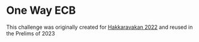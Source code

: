 # One Way ECB
This challenge was originally created for [Hakkaravakan 2022](../../../../2022/Hakkaravakan/crypto/one-way-ECB) and reused in the Prelims of 2023
